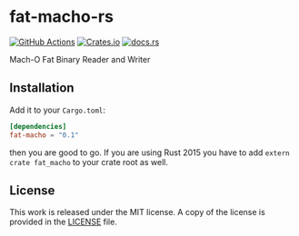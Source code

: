 # fat-macho-rs

[![GitHub Actions](https://github.com/messense/fat-macho-rs/workflows/CI/badge.svg)](https://github.com/messense/fat-macho-rs/actions?query=workflow%3ACI)
[![Crates.io](https://img.shields.io/crates/v/fat-macho.svg)](https://crates.io/crates/fat-macho)
[![docs.rs](https://docs.rs/fat-macho/badge.svg)](https://docs.rs/fat-macho/)

Mach-O Fat Binary Reader and Writer

## Installation

Add it to your ``Cargo.toml``:

```toml
[dependencies]
fat-macho = "0.1"
```

then you are good to go. If you are using Rust 2015 you have to add ``extern crate fat_macho`` to your crate root as well. 

## License

This work is released under the MIT license. A copy of the license is provided in the [LICENSE](./LICENSE) file.
